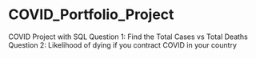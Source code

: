 # COVID_Portfolio_Project
 COVID Project with SQL
 Question 1: Find the Total Cases vs Total Deaths
 Question 2: Likelihood of dying if you contract COVID in your country
